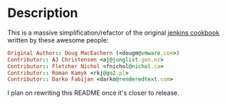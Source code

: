 Description
===========

This is a massive simplification/refactor of the original [jenkins cookbook](http://community.opscode.com/cookbooks/jenkins)
written by these awesome people:

```ruby
Original Author:: Doug MacEachern (<dougm@vmware.com>)
Contributor:: AJ Christensen <aj@junglist.gen.nz>
Contributor:: Fletcher Nichol <fnichol@nichol.ca>
Contributor:: Roman Kamyk <rkj@go2.pl>
Contributor:: Darko Fabijan <darko@renderedtext.com>
```

I plan on rewriting this README once it's closer to release.
